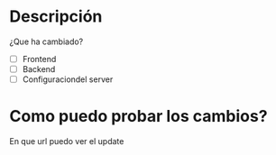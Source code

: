# Descripción
¿Que ha cambiado?

- [ ] Frontend
- [ ] Backend
- [ ] Configuraciondel server

# Como puedo probar los cambios?
En que url puedo ver el update

